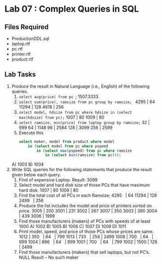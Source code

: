 
# Lab 07 : Complex Queries in SQL

## Files Required
* ProductionDDL.sql
* laptop.rtf
* pc.rtf
* printer.rtf
* product.rtf

## Lab Tasks
1. Produce the result in Natural Language (i.e., English) of the following queries.
	1. ``select avg(price) from pc ``;
	1507.3333
	2. ``select sum(price), ramsize from pc group by ramsize; ``
	4295 | 64
	11294 | 128
	4618 | 256
	3. ``select model, hdsize from pc where hdsize in (select max(hdsize) from pc);``
	1007 | 80
	1009 | 80
	4. ``select ramsize, min(price) from laptop group by ramsize;``
	32 | 999
	64 | 1148
	96 | 2584
	128 | 3099
	256 | 2599
	5. Execute this
		```sql
		select maker, model from product where model
			in (select model from pc where pspeed
				in (select max(pspeed) from pc where ramsize
					in (select min(ramsize) from pc)));
		```
	A) 1003
	B) 1004
2. Write SQL queries for the following statements that produce the result given below each
query.
	1. Find of expensive Loptop.
	Result: 3099
	2. Select model and hard disk size of those PCs that have maximum hard disk.
	1007 | 80
	1009 | 80
	3. Find the total cost of all PCs in each Ramsize;
	4295 &nbsp;&nbsp;| 64
	11294 | 128
	2499 &nbsp;&nbsp;| 256
	4. Produce the list includes the model and price of printers sorted on price.
	3005 | 200
	3001 | 231
	3002 | 267
	3007 | 350
	3003 | 390
	3004 | 439
	3006 | 1999
	5. Find those manufacturers (makers) of PCs with speeds of at least 1000
	A) 1002
	B) 1005
	B) 1006
	C) 1007
	D) 1009
	D) 1011
	6. Print model, speed, and price of those PCs whose prices are same.
	1012 | 350 &nbsp; | 64 &nbsp;&nbsp;| 799
	1013 | 733 &nbsp; | 256 | 2499
	1008 | 700 &nbsp;&nbsp;| 64 &nbsp;&nbsp;| 999
	1004 | 866 &nbsp;&nbsp;| 64 &nbsp;&nbsp;| 999
	1001 | 700 &nbsp;&nbsp;| 64 &nbsp;&nbsp;| 799
	1002 | 1500 | 128 | 2499
	7. Find those manufacturers (makers) that sell laptops, but not PC’s.
	NULL Result – No such maker